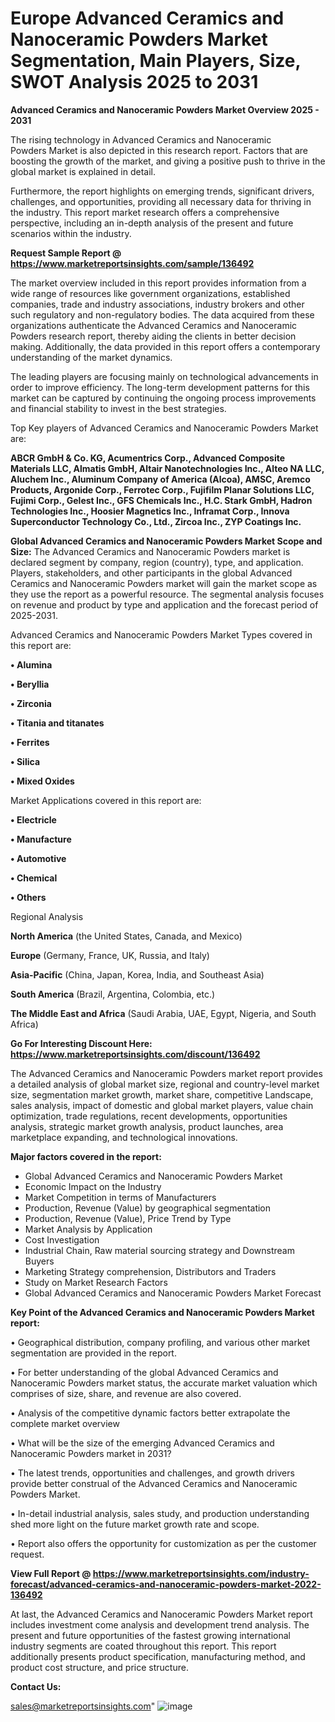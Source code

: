 # Europe Advanced Ceramics and Nanoceramic Powders Market Segmentation, Main Players, Size, SWOT Analysis 2025 to 2031

<Strong> Advanced Ceramics and Nanoceramic Powders Market Overview 2025 - 2031</strong>

The rising technology in Advanced Ceramics and Nanoceramic Powders Market is also depicted in this research report. Factors that are boosting the growth of the market, and giving a positive push to thrive in the global market is explained in detail.

Furthermore, the report highlights on emerging trends, significant drivers, challenges, and opportunities, providing all necessary data for thriving in the industry. This report market research offers a comprehensive perspective, including an in-depth analysis of the present and future scenarios within the industry.

<strong>Request Sample Report @ <a href=https://www.marketreportsinsights.com/sample/136492>https://www.marketreportsinsights.com/sample/136492</a></strong>

The market overview included in this report provides information from a wide range of resources like government organizations, established companies, trade and industry associations, industry brokers and other such regulatory and non-regulatory bodies. The data acquired from these organizations authenticate the Advanced Ceramics and Nanoceramic Powders research report, thereby aiding the clients in better decision making. Additionally, the data provided in this report offers a contemporary understanding of the market dynamics.

The leading players are focusing mainly on technological advancements in order to improve efficiency. The long-term development patterns for this market can be captured by continuing the ongoing process improvements and financial stability to invest in the best strategies.

Top Key players of Advanced Ceramics and Nanoceramic Powders Market are:

<strong>ABCR GmbH & Co. KG, Acumentrics Corp., Advanced Composite Materials LLC, Almatis GmbH, Altair Nanotechnologies Inc., Alteo NA LLC, Aluchem Inc., Aluminum Company of America (Alcoa), AMSC, Aremco Products, Argonide Corp., Ferrotec Corp., Fujifilm Planar Solutions LLC, Fujimi Corp., Gelest Inc., GFS Chemicals Inc., H.C. Stark GmbH, Hadron Technologies Inc., Hoosier Magnetics Inc., Inframat Corp., Innova Superconductor Technology Co., Ltd., Zircoa Inc., ZYP Coatings Inc.</strong>

<strong><b>Global Advanced Ceramics and Nanoceramic Powders Market Scope and Size:</b></strong>
The Advanced Ceramics and Nanoceramic Powders market is declared segment by company, region (country), type, and application. Players, stakeholders, and other participants in the global Advanced Ceramics and Nanoceramic Powders market will gain the market scope as they use the report as a powerful resource. The segmental analysis focuses on revenue and product by type and application and the forecast period of 2025-2031.

Advanced Ceramics and Nanoceramic Powders Market Types covered in this report are:

<strong>• Alumina

• Beryllia

• Zirconia

• Titania and titanates

• Ferrites

• Silica

• Mixed Oxides</strong>

Market Applications covered in this report are:

<strong>• Electricle

• Manufacture

• Automotive

• Chemical

• Others</strong> 

Regional Analysis

<strong>North America</strong> (the United States, Canada, and Mexico)

<strong>Europe</strong> (Germany, France, UK, Russia, and Italy)

<strong>Asia-Pacific</strong> (China, Japan, Korea, India, and Southeast Asia)

<strong>South America</strong> (Brazil, Argentina, Colombia, etc.)

<strong>The Middle East and Africa</strong> (Saudi Arabia, UAE, Egypt, Nigeria, and South Africa)

<strong>Go For Interesting Discount Here: <a href=https://www.marketreportsinsights.com/discount/136492>https://www.marketreportsinsights.com/discount/136492</a></strong>

The Advanced Ceramics and Nanoceramic Powders market report provides a detailed analysis of global market size, regional and country-level market size, segmentation market growth, market share, competitive Landscape, sales analysis, impact of domestic and global market players, value chain optimization, trade regulations, recent developments, opportunities analysis, strategic market growth analysis, product launches, area marketplace expanding, and technological innovations.

<strong><b>Major factors covered in the report:</b></strong>
<ul>
  <li>Global Advanced Ceramics and Nanoceramic Powders Market </li>
  <li>Economic Impact on the Industry</li>
  <li>Market Competition in terms of Manufacturers</li>
  <li>Production, Revenue (Value) by geographical segmentation</li>
  <li>Production, Revenue (Value), Price Trend by Type</li>
  <li>Market Analysis by Application</li>
  <li>Cost Investigation</li>
  <li>Industrial Chain, Raw material sourcing strategy and Downstream Buyers</li>
  <li>Marketing Strategy comprehension, Distributors and Traders</li>
  <li>Study on Market Research Factors</li>
  <li>Global Advanced Ceramics and Nanoceramic Powders Market Forecast</li>
</ul>

<strong><b>Key Point of the Advanced Ceramics and Nanoceramic Powders Market report:</b></strong>

• Geographical distribution, company profiling, and various other market segmentation are provided in the report.

• For better understanding of the global Advanced Ceramics and Nanoceramic Powders market status, the accurate market valuation which comprises of size, share, and revenue are also covered.

• Analysis of the competitive dynamic factors better extrapolate the complete market overview

• What will be the size of the emerging Advanced Ceramics and Nanoceramic Powders market in 2031?

• The latest trends, opportunities and challenges, and growth drivers provide better construal of the Advanced Ceramics and Nanoceramic Powders Market.

• In-detail industrial analysis, sales study, and production understanding shed more light on the future market growth rate and scope.

• Report also offers the opportunity for customization as per the customer request.

<strong><b>View Full Report @ <a href=https://www.marketreportsinsights.com/industry-forecast/advanced-ceramics-and-nanoceramic-powders-market-2022-136492>https://www.marketreportsinsights.com/industry-forecast/advanced-ceramics-and-nanoceramic-powders-market-2022-136492</a></b></strong>


At last, the Advanced Ceramics and Nanoceramic Powders Market report includes investment come analysis and development trend analysis. The present and future opportunities of the fastest growing international industry segments are coated throughout this report. This report additionally presents product specification, manufacturing method, and product cost structure, and price structure.

<strong>Contact Us:</strong>

sales@marketreportsinsights.com"
![image](https://github.com/user-attachments/assets/174c5e40-ef82-4851-b10e-71327589cc03)
